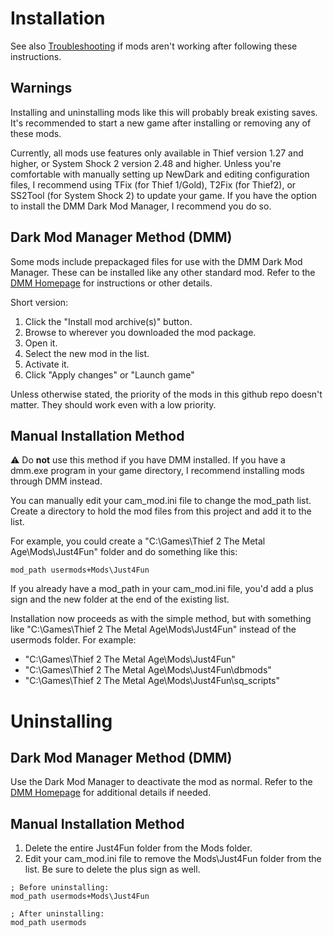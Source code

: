 # Installation

See also [Troubleshooting](Troubleshooting.md) if mods aren't working after following these instructions.

## Warnings

Installing and uninstalling mods like this will probably break existing saves. It's recommended to start a new game after installing or removing any of these mods.

Currently, all mods use features only available in Thief version 1.27 and higher, or System Shock 2 version 2.48 and higher. Unless you're comfortable with manually setting up NewDark and editing configuration files, I recommend using TFix (for Thief 1/Gold), T2Fix (for Thief2), or SS2Tool (for System Shock 2) to update your game. If you have the option to install the DMM Dark Mod Manager, I recommend you do so.

## Dark Mod Manager Method (DMM)

Some mods include prepackaged files for use with the DMM Dark Mod Manager. These can be installed like any other standard mod. Refer to the [DMM Homepage](https://pshjt.github.io/dmm/) for instructions or other details.

Short version:
1. Click the "Install mod archive(s)" button.
2. Browse to wherever you downloaded the mod package.
3. Open it.
4. Select the new mod in the list.
5. Activate it.
6. Click "Apply changes" or "Launch game"

Unless otherwise stated, the priority of the mods in this github repo doesn't matter. They should work even with a low priority.

## Manual Installation Method

:warning: Do **not** use this method if you have DMM installed. If you have a dmm.exe program in your game directory, I recommend installing mods through DMM instead.

You can manually edit your cam_mod.ini file to change the mod_path list. Create a directory to hold the mod files from this project and add it to the list.

For example, you could create a "C:\Games\Thief 2 The Metal Age\Mods\Just4Fun" folder and do something like this:

```
mod_path usermods+Mods\Just4Fun
```

If you already have a mod_path in your cam_mod.ini file, you'd add a plus sign and the new folder at the end of the existing list.

Installation now proceeds as with the simple method, but with something like "C:\Games\Thief 2 The Metal Age\Mods\Just4Fun" instead of the usermods folder. For example:
* "C:\Games\Thief 2 The Metal Age\Mods\Just4Fun"
* "C:\Games\Thief 2 The Metal Age\Mods\Just4Fun\dbmods"
* "C:\Games\Thief 2 The Metal Age\Mods\Just4Fun\sq_scripts"

# Uninstalling

## Dark Mod Manager Method (DMM)

Use the Dark Mod Manager to deactivate the mod as normal. Refer to the [DMM Homepage](https://pshjt.github.io/dmm/) for additional details if needed.

## Manual Installation Method

1. Delete the entire Just4Fun folder from the Mods folder.
2. Edit your cam_mod.ini file to remove the Mods\Just4Fun folder from the list. Be sure to delete the plus sign as well.

```
; Before uninstalling:
mod_path usermods+Mods\Just4Fun

; After uninstalling:
mod_path usermods
```